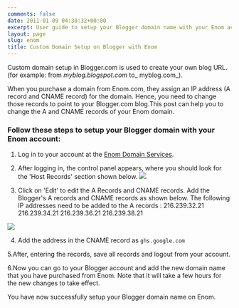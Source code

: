 ```yaml
---
comments: false
date: 2011-01-09 04:30:32+00:00
excerpt: User guide to setup your Blogger domain name with your Enom account.
layout: page
slug: enom
title: Custom Domain Setup on Blogger with Enom
---
```


Custom domain setup in Blogger.com is used to create your own blog URL. (for example: from _myblog.blogspot.com_ to_ myblog.com_).

When you purchase a domain from Enom.com, they assign an IP address (A record and CNAME record) for the domain. Hence, you need to change those records to point to your Blogger.com blog.This post can help you to change the A and CNAME records of your Enom domain.


### Follow these steps to setup your Blogger domain with your Enom account:


1. Log in to your account at the [Enom Domain Services](https://access.enom.com/default.asp).

2. After logging in, the control panel appears, where you should look for the 'Host Records' section shown below.
[![](https://rtcamp.com/wp-content/uploads/2010/12/B2W-enom-13.jpg)](https://rtcamp.com/wp-content/uploads/2010/12/B2W-enom-13.jpg)

3. Click on 'Edit' to edit the A Records and CNAME records. Add the Blogger's A records and CNAME records as shown below. The following IP addresses need to be added to the A records :
216.239.32.21
216.239.34.21
216.239.36.21
216.239.38.21

[![](https://rtcamp.com/wp-content/uploads/2010/12/B2W-enom22-600x166.jpg)](https://rtcamp.com/wp-content/uploads/2010/12/B2W-enom22.jpg)

4. Add the address in the CNAME record as ` ghs.google.com `

5.After, entering the records, save all records and logout from your account.

6.Now you can go to your Blogger account and add the new domain name that you have purchased from Enom. Note that it will take a few hours for the new changes to take effect.

You have now successfully setup your Blogger domain name on Enom.
